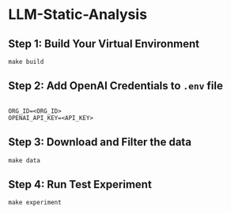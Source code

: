 # LLM-Static-Analysis

## Step 1: Build Your Virtual Environment
```
make build
```

## Step 2: Add OpenAI Credentials to `.env` file
```

ORG_ID=<ORG_ID>
OPENAI_API_KEY=<API_KEY>
```

## Step 3: Download and Filter the data
```
make data 
```

## Step 4: Run Test Experiment
```
make experiment
```

